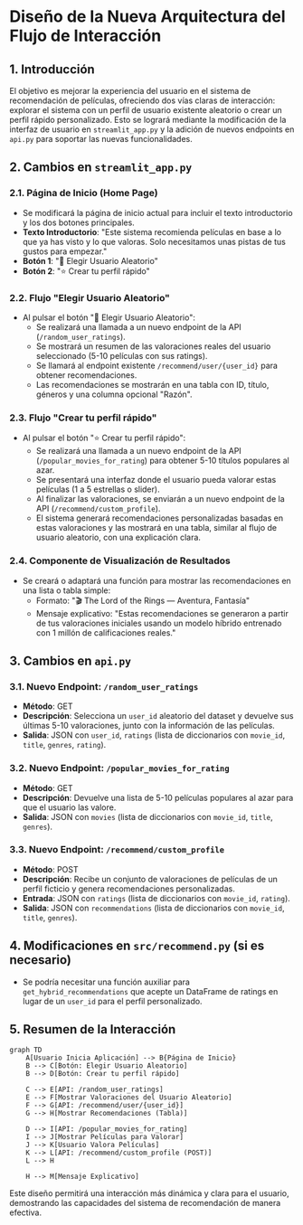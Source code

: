 # Diseño de la Nueva Arquitectura del Flujo de Interacción

## 1. Introducción
El objetivo es mejorar la experiencia del usuario en el sistema de recomendación de películas, ofreciendo dos vías claras de interacción: explorar el sistema con un perfil de usuario existente aleatorio o crear un perfil rápido personalizado. Esto se logrará mediante la modificación de la interfaz de usuario en `streamlit_app.py` y la adición de nuevos endpoints en `api.py` para soportar las nuevas funcionalidades.

## 2. Cambios en `streamlit_app.py`

### 2.1. Página de Inicio (Home Page)
- Se modificará la página de inicio actual para incluir el texto introductorio y los dos botones principales.
- **Texto Introductorio**: "Este sistema recomienda películas en base a lo que ya has visto y lo que valoras. Solo necesitamos unas pistas de tus gustos para empezar."
- **Botón 1**: "🎲 Elegir Usuario Aleatorio"
- **Botón 2**: "⭐ Crear tu perfil rápido"

### 2.2. Flujo "Elegir Usuario Aleatorio"
- Al pulsar el botón "🎲 Elegir Usuario Aleatorio":
    - Se realizará una llamada a un nuevo endpoint de la API (`/random_user_ratings`).
    - Se mostrará un resumen de las valoraciones reales del usuario seleccionado (5-10 películas con sus ratings).
    - Se llamará al endpoint existente `/recommend/user/{user_id}` para obtener recomendaciones.
    - Las recomendaciones se mostrarán en una tabla con ID, título, géneros y una columna opcional "Razón".

### 2.3. Flujo "Crear tu perfil rápido"
- Al pulsar el botón "⭐ Crear tu perfil rápido":
    - Se realizará una llamada a un nuevo endpoint de la API (`/popular_movies_for_rating`) para obtener 5-10 títulos populares al azar.
    - Se presentará una interfaz donde el usuario pueda valorar estas películas (1 a 5 estrellas o slider).
    - Al finalizar las valoraciones, se enviarán a un nuevo endpoint de la API (`/recommend/custom_profile`).
    - El sistema generará recomendaciones personalizadas basadas en estas valoraciones y las mostrará en una tabla, similar al flujo de usuario aleatorio, con una explicación clara.

### 2.4. Componente de Visualización de Resultados
- Se creará o adaptará una función para mostrar las recomendaciones en una lista o tabla simple:
    - Formato: "🎬 The Lord of the Rings — Aventura, Fantasía"
    - Mensaje explicativo: "Estas recomendaciones se generaron a partir de tus valoraciones iniciales usando un modelo híbrido entrenado con 1 millón de calificaciones reales."

## 3. Cambios en `api.py`

### 3.1. Nuevo Endpoint: `/random_user_ratings`
- **Método**: GET
- **Descripción**: Selecciona un `user_id` aleatorio del dataset y devuelve sus últimas 5-10 valoraciones, junto con la información de las películas.
- **Salida**: JSON con `user_id`, `ratings` (lista de diccionarios con `movie_id`, `title`, `genres`, `rating`).

### 3.2. Nuevo Endpoint: `/popular_movies_for_rating`
- **Método**: GET
- **Descripción**: Devuelve una lista de 5-10 películas populares al azar para que el usuario las valore.
- **Salida**: JSON con `movies` (lista de diccionarios con `movie_id`, `title`, `genres`).

### 3.3. Nuevo Endpoint: `/recommend/custom_profile`
- **Método**: POST
- **Descripción**: Recibe un conjunto de valoraciones de películas de un perfil ficticio y genera recomendaciones personalizadas.
- **Entrada**: JSON con `ratings` (lista de diccionarios con `movie_id`, `rating`).
- **Salida**: JSON con `recommendations` (lista de diccionarios con `movie_id`, `title`, `genres`).

## 4. Modificaciones en `src/recommend.py` (si es necesario)
- Se podría necesitar una función auxiliar para `get_hybrid_recommendations` que acepte un DataFrame de ratings en lugar de un `user_id` para el perfil personalizado.

## 5. Resumen de la Interacción

```mermaid
graph TD
    A[Usuario Inicia Aplicación] --> B{Página de Inicio}
    B --> C[Botón: Elegir Usuario Aleatorio]
    B --> D[Botón: Crear tu perfil rápido]

    C --> E[API: /random_user_ratings]
    E --> F[Mostrar Valoraciones del Usuario Aleatorio]
    F --> G[API: /recommend/user/{user_id}]
    G --> H[Mostrar Recomendaciones (Tabla)]

    D --> I[API: /popular_movies_for_rating]
    I --> J[Mostrar Películas para Valorar]
    J --> K[Usuario Valora Películas]
    K --> L[API: /recommend/custom_profile (POST)]
    L --> H

    H --> M[Mensaje Explicativo]
```

Este diseño permitirá una interacción más dinámica y clara para el usuario, demostrando las capacidades del sistema de recomendación de manera efectiva.
